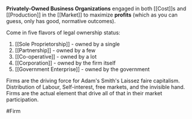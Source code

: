 **Privately-Owned Business Organizations** engaged in both [[Cost]]s and [[Production]] in the [[Market]] to maximize **profits** (which as you can guess, only has good, normative outcomes). 

Come in five flavors of legal ownership status:
1. [[Sole Proprietorship]] - owned by a single
2. [[Partnership]] - owned by a few
3. [[Co-operative]] - owned by a lot
4. [[Corporation]] - owned by the firm itself
5. [[Government Enterprise]] - owned by the government

Firms are the driving force for Adam's Smith's Laissez faire capitalism. Distribution of Labour, Self-interest, free markets, and the invisible hand. Firms are the actual element that drive all of that in their market participation.

#Firm